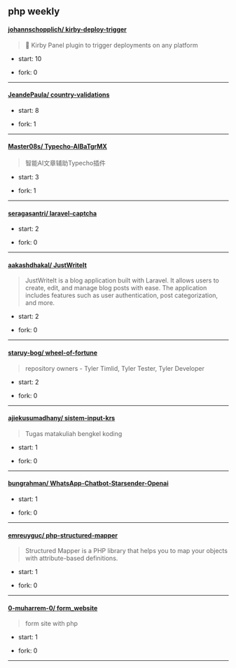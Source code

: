 ## php weekly

#### [johannschopplich/ kirby-deploy-trigger](https://github.com/johannschopplich/kirby-deploy-trigger)
>  🚀 Kirby Panel plugin to trigger deployments on any platform
+ start: 10
+ fork: 0
---
#### [JeandePaula/ country-validations](https://github.com/JeandePaula/country-validations)
>  
+ start: 8
+ fork: 1
---
#### [Master08s/ Typecho-AIBaTgrMX](https://github.com/Master08s/Typecho-AIBaTgrMX)
>  智能AI文章辅助Typecho插件
+ start: 3
+ fork: 1
---
#### [seragasantri/ laravel-captcha](https://github.com/seragasantri/laravel-captcha)
>  
+ start: 2
+ fork: 0
---
#### [aakashdhakal/ JustWriteIt](https://github.com/aakashdhakal/JustWriteIt)
>  JustWriteIt is a blog application built with Laravel. It allows users to create, edit, and manage blog posts with ease. The application includes features such as user authentication, post categorization, and more.
+ start: 2
+ fork: 0
---
#### [staruy-bog/ wheel-of-fortune](https://github.com/staruy-bog/wheel-of-fortune)
>  repository owners - Tyler Timlid, Tyler Tester, Tyler Developer
+ start: 2
+ fork: 0
---
#### [ajiekusumadhany/ sistem-input-krs](https://github.com/ajiekusumadhany/sistem-input-krs)
>  Tugas matakuliah bengkel koding
+ start: 1
+ fork: 0
---
#### [bungrahman/ WhatsApp-Chatbot-Starsender-Openai](https://github.com/bungrahman/WhatsApp-Chatbot-Starsender-Openai)
>  
+ start: 1
+ fork: 0
---
#### [emreuyguc/ php-structured-mapper](https://github.com/emreuyguc/php-structured-mapper)
>  Structured Mapper is a PHP library that helps you to map your objects with attribute-based definitions.
+ start: 1
+ fork: 0
---
#### [0-muharrem-0/ form_website](https://github.com/0-muharrem-0/form_website)
>  form site with php
+ start: 1
+ fork: 0
---
